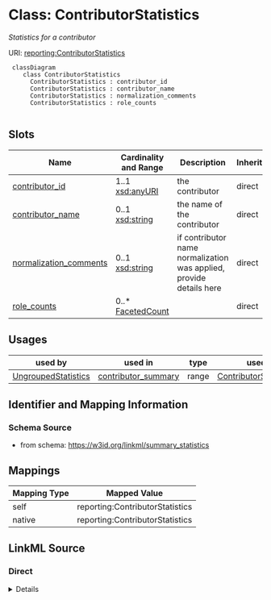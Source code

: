 # Class: ContributorStatistics
_Statistics for a contributor_




URI: [reporting:ContributorStatistics](https://w3id.org/linkml/reportContributorStatistics)


```{mermaid}
 classDiagram
    class ContributorStatistics
      ContributorStatistics : contributor_id
      ContributorStatistics : contributor_name
      ContributorStatistics : normalization_comments
      ContributorStatistics : role_counts
      
```



<!-- no inheritance hierarchy -->


## Slots

| Name | Cardinality and Range | Description | Inheritance |
| ---  | --- | --- | --- |
| [contributor_id](contributor_id.md) | 1..1 <br/> [xsd:anyURI](http://www.w3.org/2001/XMLSchema#anyURI) | the contributor | direct |
| [contributor_name](contributor_name.md) | 0..1 <br/> [xsd:string](http://www.w3.org/2001/XMLSchema#string) | the name of the contributor | direct |
| [normalization_comments](normalization_comments.md) | 0..1 <br/> [xsd:string](http://www.w3.org/2001/XMLSchema#string) | if contributor name normalization was applied, provide details here | direct |
| [role_counts](role_counts.md) | 0..* <br/> [FacetedCount](FacetedCount.md) |  | direct |



## Usages

| used by | used in | type | used |
| ---  | --- | --- | --- |
| [UngroupedStatistics](UngroupedStatistics.md) | [contributor_summary](contributor_summary.md) | range | [ContributorStatistics](ContributorStatistics.md) |






## Identifier and Mapping Information







### Schema Source


* from schema: https://w3id.org/linkml/summary_statistics





## Mappings

| Mapping Type | Mapped Value |
| ---  | ---  |
| self | reporting:ContributorStatistics |
| native | reporting:ContributorStatistics |


## LinkML Source

<!-- TODO: investigate https://stackoverflow.com/questions/37606292/how-to-create-tabbed-code-blocks-in-mkdocs-or-sphinx -->

### Direct

<details>
```yaml
name: ContributorStatistics
description: Statistics for a contributor
from_schema: https://w3id.org/linkml/summary_statistics
rank: 1000
attributes:
  contributor_id:
    name: contributor_id
    description: the contributor
    from_schema: https://w3id.org/linkml/summary_statistics
    rank: 1000
    key: true
    range: uriorcurie
    required: true
  contributor_name:
    name: contributor_name
    description: the name of the contributor
    from_schema: https://w3id.org/linkml/summary_statistics
    rank: 1000
    range: string
  normalization_comments:
    name: normalization_comments
    description: if contributor name normalization was applied, provide details here
    from_schema: https://w3id.org/linkml/summary_statistics
    rank: 1000
    range: string
  role_counts:
    name: role_counts
    from_schema: https://w3id.org/linkml/summary_statistics
    rank: 1000
    multivalued: true
    range: FacetedCount
    inlined: true

```
</details>

### Induced

<details>
```yaml
name: ContributorStatistics
description: Statistics for a contributor
from_schema: https://w3id.org/linkml/summary_statistics
rank: 1000
attributes:
  contributor_id:
    name: contributor_id
    description: the contributor
    from_schema: https://w3id.org/linkml/summary_statistics
    rank: 1000
    key: true
    alias: contributor_id
    owner: ContributorStatistics
    domain_of:
    - ContributorStatistics
    range: uriorcurie
    required: true
  contributor_name:
    name: contributor_name
    description: the name of the contributor
    from_schema: https://w3id.org/linkml/summary_statistics
    rank: 1000
    alias: contributor_name
    owner: ContributorStatistics
    domain_of:
    - ContributorStatistics
    range: string
  normalization_comments:
    name: normalization_comments
    description: if contributor name normalization was applied, provide details here
    from_schema: https://w3id.org/linkml/summary_statistics
    rank: 1000
    alias: normalization_comments
    owner: ContributorStatistics
    domain_of:
    - ContributorStatistics
    range: string
  role_counts:
    name: role_counts
    from_schema: https://w3id.org/linkml/summary_statistics
    rank: 1000
    multivalued: true
    alias: role_counts
    owner: ContributorStatistics
    domain_of:
    - ContributorStatistics
    range: FacetedCount
    inlined: true

```
</details>